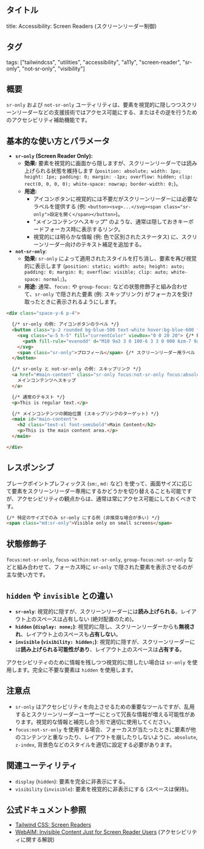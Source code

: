 ## タイトル
title: Accessibility: Screen Readers (スクリーンリーダー制御)

## タグ
tags: ["tailwindcss", "utilities", "accessibility", "a11y", "screen-reader", "sr-only", "not-sr-only", "visibility"]

## 概要
`sr-only` および `not-sr-only` ユーティリティは、要素を視覚的に隠しつつスクリーンリーダーなどの支援技術ではアクセス可能にする、またはその逆を行うためのアクセシビリティ補助機能です。

## 基本的な使い方とパラメータ

*   **`sr-only` (Screen Reader Only):**
    *   **効果:** 要素を視覚的に画面から隠しますが、スクリーンリーダーでは読み上げられる状態を維持します (`position: absolute; width: 1px; height: 1px; padding: 0; margin: -1px; overflow: hidden; clip: rect(0, 0, 0, 0); white-space: nowrap; border-width: 0;`)。
    *   **用途:**
        *   アイコンボタンに視覚的には不要だがスクリーンリーダーには必要なラベルを提供する (例: `<button><svg>...</svg><span class="sr-only">設定を開く</span></button>`)。
        *   "メインコンテンツへスキップ" のような、通常は隠しておきキーボードフォーカス時に表示するリンク。
        *   視覚的には明らかな情報 (例: 色で区別されたステータス) に、スクリーンリーダー向けのテキスト補足を追加する。
*   **`not-sr-only`**:
    *   **効果:** `sr-only` によって適用されたスタイルを打ち消し、要素を再び視覚的に表示します (`position: static; width: auto; height: auto; padding: 0; margin: 0; overflow: visible; clip: auto; white-space: normal;`)。
    *   **用途:** 通常、`focus:` や `group-focus:` などの状態修飾子と組み合わせて、`sr-only` で隠された要素 (例: スキップリンク) がフォーカスを受け取ったときに表示されるようにします。

```html
<div class="space-y-6 p-4">

  {/* sr-only の例: アイコンボタンのラベル */}
  <button class="p-2 rounded bg-blue-500 text-white hover:bg-blue-600 focus:outline-none focus:ring-2 focus:ring-blue-400 focus:ring-offset-2">
    <svg class="w-5 h-5" fill="currentColor" viewBox="0 0 20 20"> {/* Placeholder Icon */}
      <path fill-rule="evenodd" d="M10 9a3 3 0 100-6 3 3 0 000 6zm-7 9a7 7 0 1114 0H3z" clip-rule="evenodd" />
    </svg>
    <span class="sr-only">プロフィール</span> {/* スクリーンリーダー用ラベル */}
  </button>

  {/* sr-only と not-sr-only の例: スキップリンク */}
  <a href="#main-content" class="sr-only focus:not-sr-only focus:absolute focus:z-50 focus:top-4 focus:left-4 focus:p-3 focus:bg-white dark:focus:bg-gray-800 focus:text-blue-700 dark:focus:text-blue-300 focus:ring-2 focus:ring-blue-500 rounded-lg">
    メインコンテンツへスキップ
  </a>

  {/* 通常のテキスト */}
  <p>This is regular text.</p>

  {/* メインコンテンツの開始位置 (スキップリンクのターゲット) */}
  <main id="main-content">
    <h2 class="text-xl font-semibold">Main Content</h2>
    <p>This is the main content area.</p>
  </main>

</div>
```

## レスポンシブ

ブレークポイントプレフィックス (`sm:`, `md:` など) を使って、画面サイズに応じて要素をスクリーンリーダー専用にするかどうかを切り替えることも可能ですが、アクセシビリティの観点からは、通常は常にアクセス可能にしておくべきです。

```html
{/* 特定のサイズでのみ sr-only にする例 (非推奨な場合が多い) */}
<span class="md:sr-only">Visible only on small screens</span>
```

## 状態修飾子

`focus:not-sr-only`, `focus-within:not-sr-only`, `group-focus:not-sr-only` などと組み合わせて、フォーカス時に `sr-only` で隠された要素を表示させるのが主な使い方です。

## `hidden` や `invisible` との違い

*   **`sr-only`**: 視覚的に隠すが、スクリーンリーダーには**読み上げられる**。レイアウト上のスペースは占有しない (絶対配置のため)。
*   **`hidden` (`display: none;`)**: 視覚的に隠し、スクリーンリーダーからも**無視され**、レイアウト上のスペースも**占有しない**。
*   **`invisible` (`visibility: hidden;`)**: 視覚的に隠すが、スクリーンリーダーには**読み上げられる可能性があり**、レイアウト上のスペースは**占有する**。

アクセシビリティのために情報を残しつつ視覚的に隠したい場合は `sr-only` を使用します。完全に不要な要素は `hidden` を使用します。

## 注意点

*   `sr-only` はアクセシビリティを向上させるための重要なツールですが、乱用するとスクリーンリーダーユーザーにとって冗長な情報が増える可能性があります。視覚的な情報と補完し合う形で適切に使用してください。
*   `focus:not-sr-only` を使用する場合、フォーカスが当たったときに要素が他のコンテンツと重なったり、レイアウトを崩したりしないように、`absolute`, `z-index`, 背景色などのスタイルを適切に設定する必要があります。

## 関連ユーティリティ

*   `display` (`hidden`): 要素を完全に非表示にする。
*   `visibility` (`invisible`): 要素を視覚的に非表示にする (スペースは保持)。

## 公式ドキュメント参照
*   [Tailwind CSS: Screen Readers](https://tailwindcss.com/docs/screen-readers)
*   [WebAIM: Invisible Content Just for Screen Reader Users](https://webaim.org/techniques/css/invisiblecontent/) (アクセシビリティに関する解説)